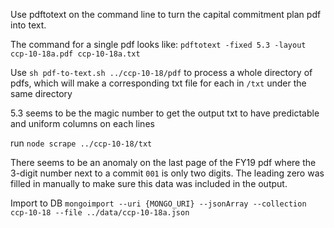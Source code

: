 Use pdftotext on the command line to turn the capital commitment plan pdf into text.

The command for a single pdf looks like:
`pdftotext -fixed 5.3 -layout ccp-10-18a.pdf ccp-10-18a.txt`

Use `sh pdf-to-text.sh ../ccp-10-18/pdf` to process a whole directory of pdfs, which will make a corresponding txt file for each in `/txt` under the same directory



5.3 seems to be the magic number to get the output txt to have predictable and uniform columns on each lines

run  `node scrape ../ccp-10-18/txt`

There seems to be an anomaly on the last page of the FY19 pdf where the 3-digit number next to a commit `001` is only two digits.  The leading zero was filled in manually to make sure this data was included in the output.


Import to DB
`mongoimport --uri {MONGO_URI} --jsonArray --collection ccp-10-18 --file ../data/ccp-10-18a.json`
